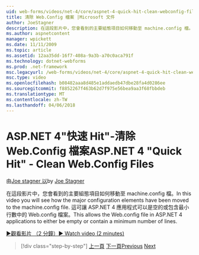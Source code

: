 ```yaml
---
uid: web-forms/videos/net-4/core/aspnet-4-quick-hit-clean-webconfig-files
title: 清除 Web.Config 檔案 |Microsoft 文件
author: JoeStagner
description: 在這段影片中，您會看到的主要組態項目如何移動至 machine.config 檔。 這可讓 ASP.NET 4 應用程式中的 Web.config 檔案...
ms.author: aspnetcontent
manager: wpickett
ms.date: 11/11/2009
ms.topic: article
ms.assetid: 12aa35dd-16f7-408a-9a3b-a70c0aca791f
ms.technology: dotnet-webforms
ms.prod: .net-framework
msc.legacyurl: /web-forms/videos/net-4/core/aspnet-4-quick-hit-clean-webconfig-files
msc.type: video
ms.openlocfilehash: b08482aaa8d485e1addaedb47dbe28fa4d0286ee
ms.sourcegitcommit: f8852267f463b62d7f975e56bea9aa3f68fbbdeb
ms.translationtype: MT
ms.contentlocale: zh-TW
ms.lasthandoff: 04/06/2018
---
```

<a name="aspnet-4-quick-hit---clean-webconfig-files"></a><span data-ttu-id="27c1a-104">ASP.NET 4"快速 Hit"-清除 Web.Config 檔案</span><span class="sxs-lookup"><span data-stu-id="27c1a-104">ASP.NET 4 "Quick Hit" - Clean Web.Config Files</span></span>
====================
<span data-ttu-id="27c1a-105">由[Joe stagner 以](https://github.com/JoeStagner)</span><span class="sxs-lookup"><span data-stu-id="27c1a-105">by [Joe Stagner](https://github.com/JoeStagner)</span></span>

<span data-ttu-id="27c1a-106">在這段影片中，您會看到的主要組態項目如何移動至 machine.config 檔。</span><span class="sxs-lookup"><span data-stu-id="27c1a-106">In this video you will see how the major configuration elements have been moved to the machine.config file.</span></span> <span data-ttu-id="27c1a-107">這可讓 ASP.NET 4 應用程式可以是空的或包含最小行數中的 Web.config 檔案。</span><span class="sxs-lookup"><span data-stu-id="27c1a-107">This allows the Web.config file in ASP.NET 4 applications to either be empty or contain a minimum number of lines.</span></span>

[<span data-ttu-id="27c1a-108">&#9654;觀看影片 （2 分鐘）</span><span class="sxs-lookup"><span data-stu-id="27c1a-108">&#9654; Watch video (2 minutes)</span></span>](https://channel9.msdn.com/Blogs/ASP-NET-Site-Videos/aspnet-4-quick-hit-clean-webconfig-files)

> [!div class="step-by-step"]
> <span data-ttu-id="27c1a-109">[上一頁](aspnet-4-quick-hit-auto-start.md)
> [下一頁](aspnet-4-quick-hit-predictable-client-ids.md)</span><span class="sxs-lookup"><span data-stu-id="27c1a-109">[Previous](aspnet-4-quick-hit-auto-start.md)
[Next](aspnet-4-quick-hit-predictable-client-ids.md)</span></span>
